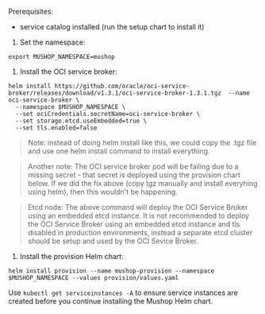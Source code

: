 Prerequisites:
- service catalog installed (run the setup chart to install it)

1. Set the namespace:

```
export MUSHOP_NAMESPACE=mushop
```

1. Install the OCI service broker:

```
helm install https://github.com/oracle/oci-service-broker/releases/download/v1.3.1/oci-service-broker-1.3.1.tgz  --name oci-service-broker \
  --namespace $MUSHOP_NAMESPACE \
  --set ociCredentials.secretName=oci-service-broker \
  --set storage.etcd.useEmbedded=true \
  --set tls.enabled=false
```

>Note: instead of doing helm install like this, we could copy the .tgz file and use one helm install command to install everything.

>Another note: The OCI service broker pod will be failing due to a missing secret - that secret is deployed using the provision chart below. If we did the fix above (copy tgz manually and install everyhing using helm), then this wouldn't be happening.

>Etcd node: The above command will deploy the OCI Service Broker using an embedded etcd instance. It is not recommended to deploy the OCI Service Broker using an embedded etcd instance and tls disabled in production environments, instead a separate etcd cluster should be setup and used by the OCI Sevice Broker.

1. Install the provision Helm chart:

```
helm install provision --name mushop-provision --namespace $MUSHOP_NAMESPACE --values provision/values.yaml
```

Use `kubectl get serviceinstances -A` to ensure service instances are created before you continue installing the Mushop Helm chart.